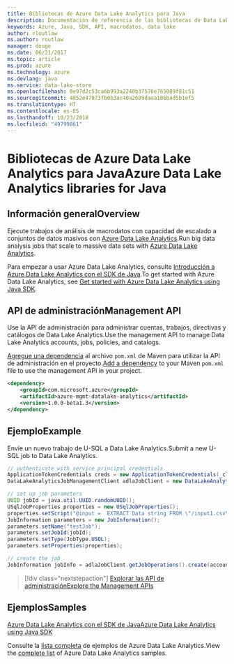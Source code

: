 ```yaml
---
title: Bibliotecas de Azure Data Lake Analytics para Java
description: Documentación de referencia de las bibliotecas de Data Lake Analytics para Java
keywords: Azure, Java, SDK, API, macrodatos, data lake
author: rloutlaw
ms.author: routlaw
manager: douge
ms.date: 06/21/2017
ms.topic: article
ms.prod: azure
ms.technology: azure
ms.devlang: java
ms.service: data-lake-store
ms.openlocfilehash: 0e97d2c53ca6b993a2240b37576e765009f81c51
ms.sourcegitcommit: 4d52e47073fb0b3ac40a2689daea186bad5b1ef5
ms.translationtype: HT
ms.contentlocale: es-ES
ms.lasthandoff: 10/23/2018
ms.locfileid: "49799861"
---
```

# <a name="azure-data-lake-analytics-libraries-for-java"></a><span data-ttu-id="5043f-104">Bibliotecas de Azure Data Lake Analytics para Java</span><span class="sxs-lookup"><span data-stu-id="5043f-104">Azure Data Lake Analytics libraries for Java</span></span>

## <a name="overview"></a><span data-ttu-id="5043f-105">Información general</span><span class="sxs-lookup"><span data-stu-id="5043f-105">Overview</span></span>

<span data-ttu-id="5043f-106">Ejecute trabajos de análisis de macrodatos con capacidad de escalado a conjuntos de datos masivos con [Azure Data Lake Analytics](/azure/data-lake-analytics/data-lake-analytics-overview).</span><span class="sxs-lookup"><span data-stu-id="5043f-106">Run big data analysis jobs that scale to massive data sets with [Azure Data Lake Analytics](/azure/data-lake-analytics/data-lake-analytics-overview).</span></span>

<span data-ttu-id="5043f-107">Para empezar a usar Azure Data Lake Analytics, consulte [Introducción a Azure Data Lake Analytics con el SDK de Java](/azure/data-lake-analytics/data-lake-analytics-get-started-java-sdk).</span><span class="sxs-lookup"><span data-stu-id="5043f-107">To get started with Azure Data Lake Analytics, see [Get started with Azure Data Lake Analytics using Java SDK](/azure/data-lake-analytics/data-lake-analytics-get-started-java-sdk).</span></span>

## <a name="management-api"></a><span data-ttu-id="5043f-108">API de administración</span><span class="sxs-lookup"><span data-stu-id="5043f-108">Management API</span></span>

<span data-ttu-id="5043f-109">Use la API de administración para administrar cuentas, trabajos, directivas y catálogos de Data Lake Analytics.</span><span class="sxs-lookup"><span data-stu-id="5043f-109">Use the management API to manage Data Lake Analytics accounts, jobs, policies, and catalogs.</span></span>

<span data-ttu-id="5043f-110">[Agregue una dependencia](https://maven.apache.org/guides/getting-started/index.html#How_do_I_use_external_dependencies) al archivo `pom.xml` de Maven para utilizar la API de administración en el proyecto.</span><span class="sxs-lookup"><span data-stu-id="5043f-110">[Add a dependency](https://maven.apache.org/guides/getting-started/index.html#How_do_I_use_external_dependencies) to your Maven `pom.xml` file to use the management API in your project.</span></span>


```XML
<dependency>
    <groupId>com.microsoft.azure</groupId>
    <artifactId>azure-mgmt-datalake-analytics</artifactId>
    <version>1.0.0-beta1.3</version>
</dependency>
```

## <a name="example"></a><span data-ttu-id="5043f-111">Ejemplo</span><span class="sxs-lookup"><span data-stu-id="5043f-111">Example</span></span>

<span data-ttu-id="5043f-112">Envíe un nuevo trabajo de U-SQL a Data Lake Analytics.</span><span class="sxs-lookup"><span data-stu-id="5043f-112">Submit a new U-SQL job to Data Lake Analytics.</span></span>

```java
// authenticate with service principal credentials
ApplicationTokenCredentials creds = new ApplicationTokenCredentials(_clientId, _tenantId, _clientSecret, null);
DataLakeAnalyticsJobManagementClient adlaJobClient = new DataLakeAnalyticsJobManagementClientImpl(creds);

// set up job parameters
UUID jobId = java.util.UUID.randomUUID();
USqlJobProperties properties = new USqlJobProperties();
properties.setScript("@input =  EXTRACT Data string FROM \"/input1.csv\" USING Extractors.Csv(); OUTPUT @input TO @\"/output1.csv\" USING Outputters.Csv();");
JobInformation parameters = new JobInformation();
parameters.setName("testJob");
parameters.setJobId(jobId);
parameters.setType(JobType.USQL);
parameters.setProperties(properties);

// create the job
JobInformation jobInfo = adlaJobClient.getJobOperations().create(accountName, jobId, parameters).getBody();
```

> [!div class="nextstepaction"]
> [<span data-ttu-id="5043f-113">Explorar las API de administración</span><span class="sxs-lookup"><span data-stu-id="5043f-113">Explore the Management APIs</span></span>](/java/api/overview/azure/datalakeanalytics/management)

## <a name="samples"></a><span data-ttu-id="5043f-114">Ejemplos</span><span class="sxs-lookup"><span data-stu-id="5043f-114">Samples</span></span>

<span data-ttu-id="5043f-115">[Azure Data Lake Analytics con el SDK de Java][1]</span><span class="sxs-lookup"><span data-stu-id="5043f-115">[Azure Data Lake Analytics using Java SDK][1]</span></span> 

[1]: https://docs.microsoft.com/azure/data-lake-analytics/data-lake-analytics-get-started-java-sdk

<span data-ttu-id="5043f-116">Consulte la [lista completa](https://azure.microsoft.com/resources/samples/?platform=java&term=analytics) de ejemplos de Azure Data Lake Analytics.</span><span class="sxs-lookup"><span data-stu-id="5043f-116">View the [complete list](https://azure.microsoft.com/resources/samples/?platform=java&term=analytics) of Azure Data Lake Analytics samples.</span></span>
